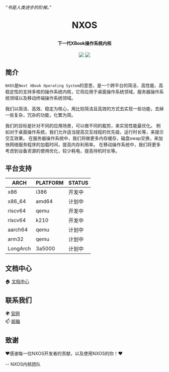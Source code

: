 *“书是人类进步的阶梯。”*

<h1 align="center" style="margin: 30px 0 30px; font-weight: bold;">NXOS</h1>
<h4 align="center">下一代XBook操作系统内核</h4>
<p align="center">
	<a href="https://gitee.com/BookOS/NXOS/stargazers"><img src="https://gitee.com/BookOS/NXOS/badge/star.svg"></a>
	<a href="https://gitee.com/BookOS/NXOS/members"><img src="https://gitee.com/BookOS/NXOS/badge/fork.svg"></a>
</p>

## 简介

`NXOS`是`Next XBook Operating System`的意思，是一个跨平台的简洁、高性能、高稳定性的支持多核的操作系统内核，它将应用于桌面操作系统领域，服务器操作系统领域以及移动终端操作系统领域。

我们以简洁、高效、稳定为核心，用比较简洁且高效的方式去实现一些功能，去掉一些复杂，冗杂的功能，化繁为简。

我们的目标是针对不同的应用场景，可以做不同的裁剪，来实现性能最优化。
例如对于桌面操作系统，我们允许适当提高交互线程的优先级，运行时长等，来提示交互效果。
在服务器操作系统中，我们将做更多内存缓存，磁盘swap交换，来加快网络服务程序的加载时间，提高内存利用率。
在移动操作系统中，我们将更多考虑到设备资源的使用优化，较少耗电，提高待机时长等。

## 平台支持

| ARCH    | PLATFORM   |STATUS      |
| ------- | ---------- | ---------- |
| x86     | i386       | 开发中 |
| x86_64  | amd64      | 计划中 |
| riscv64 | qemu       | 开发中 |
| riscv64 | k210       | 开发中 |
| aarch64 | qemu       | 计划中 |
| arm32   | qemu       | 计划中 |
| LongArch| 3a5000     | 计划中 |

## 文档中心

🏠 [文档中心](https://gitee.com/BookOS/nxos-documentation)  

## 联系我们  
🌍 [官网](https://www.book-os.org)  
📫 [邮箱](mailto:book-os@163.com)  

## 致谢

❤感谢每一位NXOS开发者的贡献，以及使用NXOS的你！❤

-- NXOS内核团队

